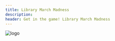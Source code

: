 ```yaml
---
title: Library March Madness
description: 
header: Get in the game! Library March Madness
---
```


![logo](https://caitlinmeyer.github.io/library-blog/img/madness.png)


